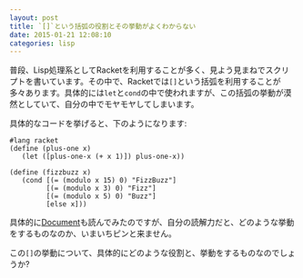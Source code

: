 ```yaml
---
layout: post
title: `[]`という括弧の役割とその挙動がよくわからない
date: 2015-01-21 12:08:10
categories: lisp
---
```

<p>普段、Lisp処理系としてRacketを利用することが多く、見よう見まねでスクリプトを書いています。その中で、Racketでは<code>[]</code>という括弧を利用することが多々あります。具体的には<code>let</code>と<code>cond</code>の中で使われますが、この括弧の挙動が漠然としていて、自分の中でモヤモヤしてしまいます。</p>

<p>具体的なコードを挙げると、下のようになります:</p>

<pre><code>#lang racket
(define (plus-one x)
   (let ([plus-one-x (+ x 1)]) plus-one-x))

(define (fizzbuzz x)
   (cond [(= (modulo x 15) 0) "FizzBuzz"]
         [(= (modulo x 3) 0) "Fizz"]
         [(= (modulo x 5) 0) "Buzz"]
         [else x]))
</code></pre>

<p>具体的に<a href="http://docs.racket-lang.org/reference/eval-model.html#%28part._.Tail_.Position%29" rel="nofollow">Document</a>も読んでみたのですが、自分の読解力だと、どのような挙動をするものなのか、いまいちピンと来ません。</p>

<p>この<code>[]</code>の挙動について、具体的にどのような役割と、挙動をするものなのでしょうか?</p>
